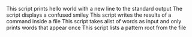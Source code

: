 This script prints hello world with a new line to the standard output
The script displays a confused smiley
This script writes the results of a command inside a file
This script takes alist of words as input and only prints words that appear once
This script lists a pattern root from the file
